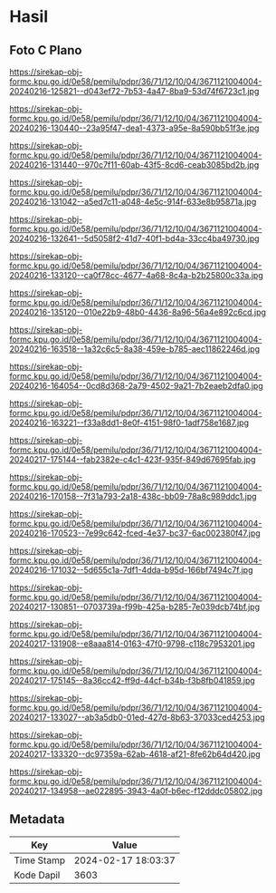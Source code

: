 # Hasil

## Foto C Plano

https://sirekap-obj-formc.kpu.go.id/0e58/pemilu/pdpr/36/71/12/10/04/3671121004004-20240216-125821--d043ef72-7b53-4a47-8ba9-53d74f6723c1.jpg

https://sirekap-obj-formc.kpu.go.id/0e58/pemilu/pdpr/36/71/12/10/04/3671121004004-20240216-130440--23a95f47-dea1-4373-a95e-8a590bb51f3e.jpg

https://sirekap-obj-formc.kpu.go.id/0e58/pemilu/pdpr/36/71/12/10/04/3671121004004-20240216-131440--970c7f11-60ab-43f5-8cd6-ceab3085bd2b.jpg

https://sirekap-obj-formc.kpu.go.id/0e58/pemilu/pdpr/36/71/12/10/04/3671121004004-20240216-131042--a5ed7c11-a048-4e5c-914f-633e8b95871a.jpg

https://sirekap-obj-formc.kpu.go.id/0e58/pemilu/pdpr/36/71/12/10/04/3671121004004-20240216-132641--5d5058f2-41d7-40f1-bd4a-33cc4ba49730.jpg

https://sirekap-obj-formc.kpu.go.id/0e58/pemilu/pdpr/36/71/12/10/04/3671121004004-20240216-133120--ca0f78cc-4677-4a68-8c4a-b2b25800c33a.jpg

https://sirekap-obj-formc.kpu.go.id/0e58/pemilu/pdpr/36/71/12/10/04/3671121004004-20240216-135120--010e22b9-48b0-4436-8a96-56a4e892c6cd.jpg

https://sirekap-obj-formc.kpu.go.id/0e58/pemilu/pdpr/36/71/12/10/04/3671121004004-20240216-163518--1a32c6c5-8a38-459e-b785-aec11862246d.jpg

https://sirekap-obj-formc.kpu.go.id/0e58/pemilu/pdpr/36/71/12/10/04/3671121004004-20240216-164054--0cd8d368-2a79-4502-9a21-7b2eaeb2dfa0.jpg

https://sirekap-obj-formc.kpu.go.id/0e58/pemilu/pdpr/36/71/12/10/04/3671121004004-20240216-163221--f33a8dd1-8e0f-4151-98f0-1adf758e1687.jpg

https://sirekap-obj-formc.kpu.go.id/0e58/pemilu/pdpr/36/71/12/10/04/3671121004004-20240217-175144--fab2382e-c4c1-423f-935f-849d67695fab.jpg

https://sirekap-obj-formc.kpu.go.id/0e58/pemilu/pdpr/36/71/12/10/04/3671121004004-20240216-170158--7f31a793-2a18-438c-bb09-78a8c989ddc1.jpg

https://sirekap-obj-formc.kpu.go.id/0e58/pemilu/pdpr/36/71/12/10/04/3671121004004-20240216-170523--7e99c642-fced-4e37-bc37-6ac002380f47.jpg

https://sirekap-obj-formc.kpu.go.id/0e58/pemilu/pdpr/36/71/12/10/04/3671121004004-20240216-171032--5d655c1a-7df1-4dda-b95d-166bf7494c7f.jpg

https://sirekap-obj-formc.kpu.go.id/0e58/pemilu/pdpr/36/71/12/10/04/3671121004004-20240217-130851--0703739a-f99b-425a-b285-7e039dcb74bf.jpg

https://sirekap-obj-formc.kpu.go.id/0e58/pemilu/pdpr/36/71/12/10/04/3671121004004-20240217-131908--e8aaa814-0163-47f0-9798-c118c7953201.jpg

https://sirekap-obj-formc.kpu.go.id/0e58/pemilu/pdpr/36/71/12/10/04/3671121004004-20240217-175145--8a36cc42-ff9d-44cf-b34b-f3b8fb041859.jpg

https://sirekap-obj-formc.kpu.go.id/0e58/pemilu/pdpr/36/71/12/10/04/3671121004004-20240217-133027--ab3a5db0-01ed-427d-8b63-37033ced4253.jpg

https://sirekap-obj-formc.kpu.go.id/0e58/pemilu/pdpr/36/71/12/10/04/3671121004004-20240217-133320--dc97359a-62ab-4618-af21-8fe62b64d420.jpg

https://sirekap-obj-formc.kpu.go.id/0e58/pemilu/pdpr/36/71/12/10/04/3671121004004-20240217-134958--ae022895-3943-4a0f-b6ec-f12dddc05802.jpg


## Metadata

| Key        | Value               |
| ---------- | ------------------- |
| Time Stamp | 2024-02-17 18:03:37 |
| Kode Dapil | 3603                |



